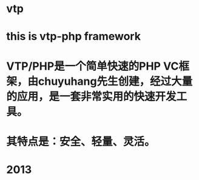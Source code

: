 # vtp
# this is vtp-php framework
# VTP/PHP是一个简单快速的PHP VC框架，由chuyuhang先生创建，经过大量的应用，是一套非常实用的快速开发工具。
# 其特点是：安全、轻量、灵活。
# 2013

